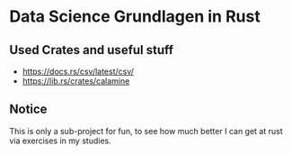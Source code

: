 # Data Science Grundlagen in Rust

## Used Crates and useful stuff

* https://docs.rs/csv/latest/csv/
* https://lib.rs/crates/calamine

## Notice

This is only a sub-project for fun, to see how much better I can get at rust via exercises in my studies.
